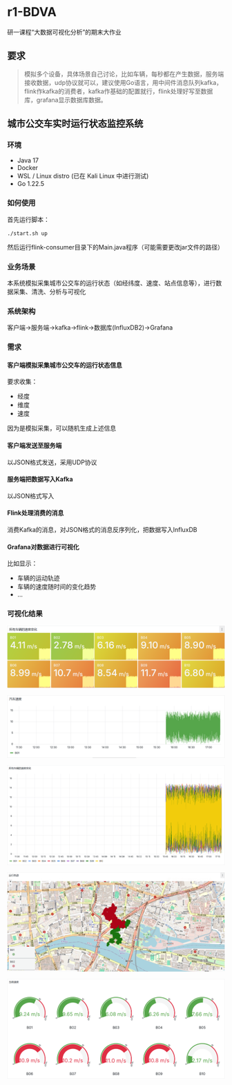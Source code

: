# r1-BDVA
研一课程“大数据可视化分析”的期末大作业

## 要求

> 模拟多个设备，具体场景自己讨论，比如车辆，每秒都在产生数据，服务端接收数据，udp协议就可以，建议使用Go语言，用中间件消息队列kafka，flink作kafka的消费者，kafka作基础的配置就行，flink处理好写至数据库，grafana显示数据库数据。

## 城市公交车实时运行状态监控系统

### 环境

- Java 17
- Docker
- WSL / Linux distro (已在 Kali Linux 中进行测试)
- Go 1.22.5

### 如何使用

首先运行脚本：

```shell
./start.sh up
```

然后运行flink-consumer目录下的Main.java程序（可能需要更改jar文件的路径）

### 业务场景

本系统模拟采集城市公交车的运行状态（如经纬度、速度、站点信息等），进行数据采集、清洗、分析与可视化

### 系统架构

客户端->服务端->kafka->flink->数据库(InfluxDB2)->Grafana

### 需求

#### 客户端模拟采集城市公交车的运行状态信息

要求收集：

- 经度
- 维度
- 速度

因为是模拟采集，可以随机生成上述信息

#### 客户端发送至服务端

以JSON格式发送，采用UDP协议

#### 服务端把数据写入Kafka

以JSON格式写入

#### Flink处理消费的消息

消费Kafka的消息，对JSON格式的消息反序列化，把数据写入InfluxDB

#### Grafana对数据进行可视化

比如显示：

- 车辆的运动轨迹
- 车辆的速度随时间的变化趋势
- ...

### 可视化结果

![](resources/images/Snipaste_2025-05-20_17-20-52.png)

![](resources/images/Snipaste_2025-05-20_17-21-39.png)

![](resources/images/Snipaste_2025-05-20_17-22-16.png)

![](resources/images/Snipaste_2025-05-20_17-22-33.png)

![](resources/images/Snipaste_2025-05-20_17-22-47.png)